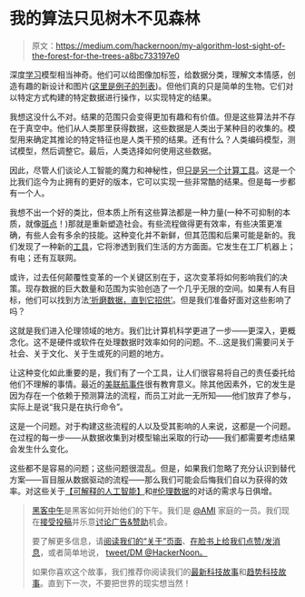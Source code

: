 # 我的算法只见树木不见森林

> 原文：<https://medium.com/hackernoon/my-algorithm-lost-sight-of-the-forest-for-the-trees-a8bc733197e0>

深度[学习](https://hackernoon.com/tagged/learning)模型相当神奇。他们可以给图像加标签，给数据分类，理解文本情感，创造有趣的新设计和图片([这里是例子的列表](http://machinelearningmastery.com/inspirational-applications-deep-learning/))。但他们真的只是简单的生物。它们对以特定方式构建的特定数据进行操作，以实现特定的结果。

我想这没什么不对。结果的范围只会变得更加有趣和有价值。但是这些算法并不存在于真空中。他们从人类那里获得数据，这些数据是人类出于某种目的收集的。模型用来确定其推论的特定特征也是人类干预的结果。还有什么？人类编码模型，测试模型，然后调整它。最后，人类选择如何使用这些数据。

因此，尽管人们谈论人工智能的魔力和神秘性，但[只是另一个计算工具](https://www.wired.com/2016/06/deep-learning-isnt-dangerous-magic-genie-just-math/)。这是一个比我们迄今为止拥有的更好的版本，它可以实现一些非常酷的结果。但是每一步都有一个人。

我想不出一个好的类比，但本质上所有这些算法都是一种力量(一种不可抑制的本质，就像[斑点](https://en.wikipedia.org/wiki/The_Blob)！)那就是重新塑造社会。有些流程做得更有效率，有些决策更准确，有些人会有多余的技能。这种变化并不新鲜，但其范围和后果可能是新的。我们发现了一种新的[工具](https://hackernoon.com/tagged/tool)，它将渗透到我们生活的方方面面。它发生在工厂机器上；有电；还有互联网。

或许，过去任何颠覆性变革的一个关键区别在于，这次变革将如何影响我们的决策。现存数据的巨大数量和范围为实验创造了一个几乎无限的空间。如果有人有目标，他们可以找到方法[‘折磨数据，直到它招供’](https://en.wikiquote.org/wiki/Ronald_Coase)。但是我们准备好面对这些影响了吗？

这就是我们进入伦理领域的地方。我们比计算机科学更进了一步——更深入，更概念化。这不是硬件或软件在处理数据时效率如何的问题。不…这是我们需要问关于社会、关于文化、关于生或死的问题的地方。

让这种变化如此重要的是，我们有了一个工具，让人们很容易将自己的责任委托给他们不理解的事情。最近的[美联航事件](https://www.washingtonpost.com/news/dr-gridlock/wp/2017/04/17/after-united-dragging-incident3-major-airlines-change-policies-affecting-bumped-passengers/?utm_term=.b9d68858cb3e)很有教育意义。除其他因素外，它的发生是因为存在一个依赖于预测算法的流程，而员工对此一无所知——他们放弃了参与，实际上是说“我只是在执行命令”。

这是一个问题。对于构建这些流程的人以及受其影响的人来说，这都是一个问题。在过程的每一步——从数据收集到对模型输出采取的行动——我们都需要考虑结果会发生什么变化。

这些都不是容易的问题；这些问题很混乱。但是，如果我们忽略了充分认识到替代方案——盲目服从数据驱动的流程——那么我们可能会后悔我们自以为获得的效率。对这些关于[【可解释的人工智能】](http://www.darpa.mil/program/explainable-artificial-intelligence)和[#伦理数据](https://twitter.com/search?q=%23ethicaldata&src=typd)的对话的需求与日俱增。

> [黑客中午](http://bit.ly/Hackernoon)是黑客如何开始他们的下午。我们是 [@AMI](http://bit.ly/atAMIatAMI) 家庭的一员。我们现在[接受投稿](http://bit.ly/hackernoonsubmission)并乐意[讨论广告&赞助](mailto:partners@amipublications.com)机会。
> 
> 要了解更多信息，请[阅读我们的“关于”页面](https://goo.gl/4ofytp)、[在脸书上给我们点赞/发消息](http://bit.ly/HackernoonFB)，或者简单地说， [tweet/DM @HackerNoon。](https://goo.gl/k7XYbx)
> 
> 如果你喜欢这个故事，我们推荐你阅读我们的[最新科技故事](http://bit.ly/hackernoonlatestt)和[趋势科技故事](https://hackernoon.com/trending)。直到下一次，不要把世界的现实想当然！